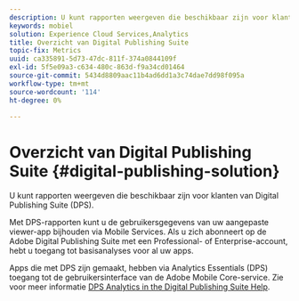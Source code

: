 ```yaml
---
description: U kunt rapporten weergeven die beschikbaar zijn voor klanten van Digital Publishing Suite (DPS).
keywords: mobiel
solution: Experience Cloud Services,Analytics
title: Overzicht van Digital Publishing Suite
topic-fix: Metrics
uuid: ca335891-5d73-47dc-811f-374a0844109f
exl-id: 5f5e09a3-c634-480c-863d-f9a34cd01464
source-git-commit: 5434d8809aac11b4ad6dd1a3c74dae7dd98f095a
workflow-type: tm+mt
source-wordcount: '114'
ht-degree: 0%

---
```


# Overzicht van Digital Publishing Suite {#digital-publishing-solution}

U kunt rapporten weergeven die beschikbaar zijn voor klanten van Digital Publishing Suite (DPS).

Met DPS-rapporten kunt u de gebruikersgegevens van uw aangepaste viewer-app bijhouden via Mobile Services. Als u zich abonneert op de Adobe Digital Publishing Suite met een Professional- of Enterprise-account, hebt u toegang tot basisanalyses voor al uw apps.

Apps die met DPS zijn gemaakt, hebben via Analytics Essentials (DPS) toegang tot de gebruikersinterface van de Adobe Mobile Core-service. Zie voor meer informatie [DPS Analytics in the Digital Publishing Suite Help](https://helpx.adobe.com/digital-publishing-suite/help/omniture-analytics.html).
